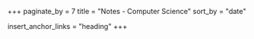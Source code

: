 +++
paginate_by = 7
title = "Notes - Computer Science"
sort_by = "date"

insert_anchor_links = "heading"
+++

